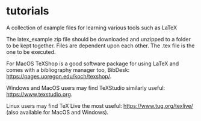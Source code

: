 # tutorials
A collection of example files for learning various tools such as LaTeX

The latex_example zip file should be downloaded and unzipped to a folder to be kept together. Files are dependent upon each other. The .tex file is the one to be executed.

For MacOS TeXShop is a good software package for using LaTeX and comes with a bibliography manager too, BibDesk: https://pages.uoregon.edu/koch/texshop/.

Windows and MacOS users may find TeXStudio similarly useful: https://www.texstudio.org.

Linux users may find TeX Live the most useful: https://www.tug.org/texlive/ (also available for MacOS and Windows).

